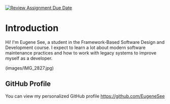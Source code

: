 [![Review Assignment Due Date](https://classroom.github.com/assets/deadline-readme-button-22041afd0340ce965d47ae6ef1cefeee28c7c493a6346c4f15d667ab976d596c.svg)](https://classroom.github.com/a/LQr4ft17)

# Introduction

Hi! I'm Eugene See, a student in the Framework-Based Software Design and Development course.
I expect to learn a lot about modern software maintenance practices and how to work with legacy systems to improve myself as a developer.

(images/IMG_2827.jpg)

## GitHub Profile

You can view my personalized GitHub profile https://github.com/EugeneSee
